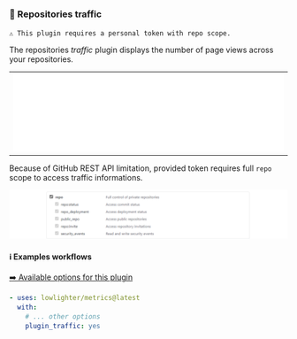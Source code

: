 ### 🧮 Repositories traffic

    ⚠️ This plugin requires a personal token with repo scope.

The repositories *traffic* plugin displays the number of page views across your repositories.

<table>
  <td>
    <img src="https://github.com/lowlighter/lowlighter/blob/master/metrics.plugin.traffic.svg">
  </td>
</table>

Because of GitHub REST API limitation, provided token requires full `repo` scope to access traffic informations.

![Token with repo scope](.github/readme/imgs/setup_token_repo_scope.png)

#### ℹ️ Examples workflows

[➡️ Available options for this plugin](metadata.yml)

```yaml
- uses: lowlighter/metrics@latest
  with:
    # ... other options
    plugin_traffic: yes
```
